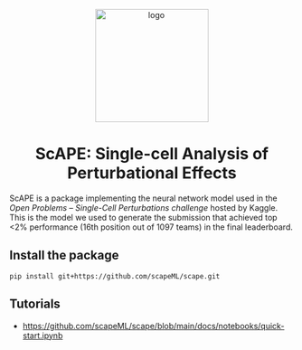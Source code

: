 <p align="center">
<picture>
  <img alt="logo" src="https://avatars.githubusercontent.com/u/152623147" height="200">
</picture>
<h1 align="center" margin=0px>
ScAPE: Single-cell Analysis of Perturbational Effects
</h1>
</p>

ScAPE is a package implementing the neural network model used in the _Open Problems – Single-Cell Perturbations challenge_ hosted by Kaggle. This is the model we used to generate the submission that achieved top <2% performance (16th position out of 1097 teams) in the final leaderboard.

## Install the package

```
pip install git+https://github.com/scapeML/scape.git
```

## Tutorials

- https://github.com/scapeML/scape/blob/main/docs/notebooks/quick-start.ipynb
